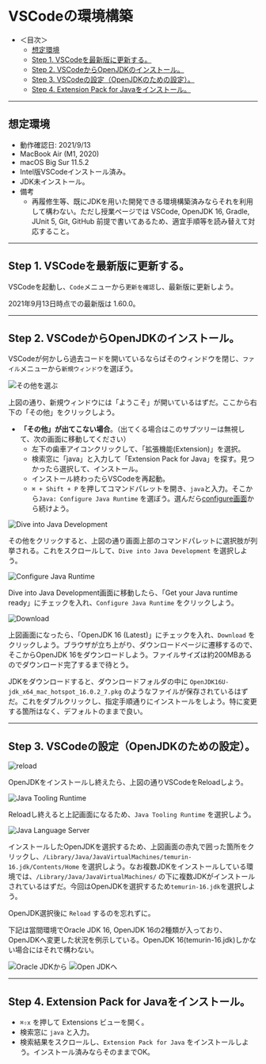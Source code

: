 # VSCodeの環境構築

- ＜目次＞
  - <a href="#step0">想定環境</a>
  - <a href="#step1">Step 1. VSCodeを最新版に更新する。</a>
  - <a href="#step2">Step 2. VSCodeからOpenJDKのインストール。</a>
  - <a href="#step3">Step 3. VSCodeの設定（OpenJDKのための設定）。</a>
  - <a href="#step4">Step 4. Extension Pack for Javaをインストール。</a>

---
## <a name="step0">想定環境</a>
- 動作確認日: 2021/9/13
- MacBook Air (M1, 2020)
- macOS Big Sur 11.5.2
- Intel版VSCodeインストール済み。
- JDK未インストール。
- 備考
  - 再履修生等、既にJDKを用いた開発できる環境構築済みならそれを利用して構わない。ただし授業ページでは VSCode, OpenJDK 16, Gradle, JUnit 5, Git, GitHub 前提で書いてあるため、適宜手順等を読み替えて対応すること。

---
## <a name="step1">Step 1. VSCodeを最新版に更新する。</a>
VSCodeを起動し、``Code``メニューから``更新を確認``し、最新版に更新しよう。

2021年9月13日時点での最新版は 1.60.0。

---
## <a name="step2">Step 2. VSCodeからOpenJDKのインストール。</a>
VSCodeが何かしら過去コードを開いているならばそのウィンドウを閉じ、``ファイル``メニューから``新規ウィンドウ``を選ぼう。

![その他を選ぶ](./figs/vscode-1-welcome.png)

上図の通り、新規ウィンドウには「ようこそ」が開いているはずだ。ここから右下の「その他」をクリックしよう。
- **「その他」が出てこない場合**。（出てくる場合はこのサブツリーは無視して、次の画面に移動してください）
  - 左下の歯車アイコンクリックして、「拡張機能(Extension)」を選択。
  - 検索窓に「java」と入力して「Extension Pack for Java」を探す。見つかったら選択して、インストール。
  - インストール終わったらVSCodeを再起動。
  - ``⌘ + Shift + P`` を押してコマンドパレットを開き、``java``と入力。そこから``Java: Configure Java Runtime`` を選ぼう。選んだら<a href="#configure">configure画面</a>から続けよう。

![Dive into Java Development](./figs/vscode-2-welcome2.png)

その他をクリックすると、上図の通り画面上部のコマンドパレットに選択肢が列挙される。これをスクロールして、``Dive into Java Development`` を選択しよう。

![Configure Java Runtime](./figs/vscode-3-welcome3.png)

Dive into Java Development画面に移動したら、「Get your Java runtime ready」にチェックを入れ、``Configure Java Runtime`` をクリックしよう。

<a name="configure"></a>
![Download](./figs/vscode-4-configure1.png)

上図画面になったら、「OpenJDK 16 (Latest)」にチェックを入れ、``Download`` をクリックしよう。ブラウザが立ち上がり、ダウンロードページに遷移するので、そこからOpenJDK 16をダウンロードしよう。ファイルサイズは約200MBあるのでダウンロード完了するまで待とう。

JDKをダウンロードすると、ダウンロードフォルダの中に ``OpenJDK16U-jdk_x64_mac_hotspot_16.0.2_7.pkg`` のようなファイルが保存されているはずだ。これをダブルクリックし、指定手順通りにインストールをしよう。特に変更する箇所はなく、デフォルトのままで良い。

---
## <a name="step3">Step 3. VSCodeの設定（OpenJDKのための設定）。</a>

![reload](./figs/vscode-5-configure2.png)

OpenJDKをインストールし終えたら、上図の通りVSCodeをReloadしよう。

![Java Tooling Runtime](./figs/vscode-6-configure3.png)

Reloadし終えると上記画面になるため、``Java Tooling Runtime`` を選択しよう。

![Java Language Server](./figs/vscode-6-configure3.png)

インストールしたOpenJDKを選択するため、上図画面の赤丸で囲った箇所をクリックし、``/Library/Java/JavaVirtualMachines/temurin-16.jdk/Contents/Home`` を選択しよう。なお複数JDKをインストールしている環境では、``/Library/Java/JavaVirtualMachines/`` の下に複数JDKがインストールされているはずだ。今回はOpenJDKを選択するため``temurin-16.jdk``を選択しよう。

OpenJDK選択後に ``Reload`` するのを忘れずに。

下記は當間環境でOracle JDK 16, OpenJDK 16の2種類が入っており、OpenJDKへ変更した状況を例示している。OpenJDK 16(temurin-16.jdk)しかない場合にはそれで構わない。

![Oracle JDKから](./figs/vscode-7-configure4.png)
![Open JDKへ](./figs/vscode-8-configure5.png)

---

## <a name="step4">Step 4. Extension Pack for Javaをインストール。</a>
- ``⌘⇧x`` を押して Extensions ビューを開く。
- 検索窓に ``java`` と入力。
- 検索結果をスクロールし、``Extension Pack for Java`` をインストールしよう。インストール済みならそのままでOK。
